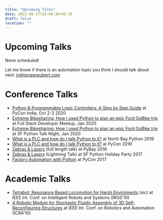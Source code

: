 ```yaml
---
title: "Upcoming Talks"
date: 2022-08-27T18:09:38+05:30
draft: false
location: ""
---
```


Upcoming Talks
==============


None scheduled!


Let me know if there is an automation topic you think I should talk about next: jn@jonasneubert.com


Conference Talks
================


* [Python & Programmable Logic Controllers: A Step by Step Guide](pyconindia2020.html) at PyCon India, Oct 2-3 2020
* [Extreme Bikesharing: How I used Python to plan an epic Ford GoBike trip](extremebikesharing2020.html) at Full Stack Developer Meetup, Jan 2020
* [Extreme Bikesharing: How I used Python to plan an epic Ford GoBike trip](extremebikesharing2020.html) at SF Python Talk Night, Jan 2020
* [What is a PLC and how do I talk Python to it?](northbaypython2019.html) at North Bay Python 2019
* [What is a PLC and how do I talk Python to it?](pycon2019.html) at PyCon 2019
* [Zebras & Lasers](pybay2018.html) (full length talk) at PyBay 2018
* [Zebras & Lasers](sfpython2017.html) (Lightning Talk) at SF Python Holiday Party 2017
* [Factory Automation with Python](pycon2017.html) at PyCon 2017


Academic Talks
==============


* [Tetrabot: Resonance Based Locomotion for Harsh Enviroments](http://ieeexplore.ieee.org/xpl/articleDetails.jsp?arnumber=5650424) (sic) at IEEE Int. Conf. on Intelligent Robots and Systems (IROS'10)
* [A Robotic Module for Stochastic Fluidic Assembly of 3D Self-Reconfiguring Structures](http://ieeexplore.ieee.org/xpl/articleDetails.jsp?arnumber=5509455) at IEEE Int. Conf. on Robotics and Automation (ICRA'10)



